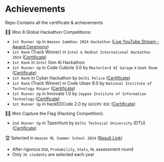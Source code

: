 # Achievements
Repo Contains all the certificate &amp; achievements

🧑‍💻 Won 8 Global Hackathon Competitions:
- `1st Runner Up` in `Amazon Sambhav 2024 Hackathon` ([Live YouTube Stream - Award Ceremony](https://www.youtube.com/live/VTMcE12Z3kA?t=8702s))
- `1st Rank` (Track Winner) in `Intel & Redhat International Hackathon 2024` ([Certificate](/Cert/Intel_Redhat_International_Hackathon.pdf))
- `1st Rank` in `Intel` Gen AI Hackathon
- `1st Runner Up` in Code Cubicle 3.0 by `MasterCard AI Garage` x `Geek Room` ([Certificate](/Cert/codecubicle3.0.pdf))
- `1st Rank` in Cyber Hackathon by `Delhi Police` ([Certificate](/Cert/DelhiPoliceHackathon.jpeg))
- `1st Rank` (Track Winner) in Code Utsav 8.0 by `National Institute of Technology Raipur` ([Certificate](/Cert/NIT_Raipur_Cert.pdf))
- `1st Runner Up` in Innovate 1.0 by `Jaypee Institute of Information Technology` ([Certificate](/Cert/jiit.pdf))
- `1st Runner Up` in hackEDCode 2.0 by `GGSIPU EDC` ([Certificate](/Cert/hackedcode2.0.pdf))

🧑‍💻 Won Capture the Flag (Hacking Competition):
- `2nd Runner Up` in TazerHunt by `Delhi Technical University` (DTU) ([Certificate](/Cert/TazerHunt_CTF.pdf))

🏆 Selected in `Amazon ML Summer School 2024` ([Result Link](/Cert/AmazonMLSS.png))
- After rigorous `DSA`, `Probability`, `Stats`, `ML` assessment round
- Only `3k students` are selected each year
